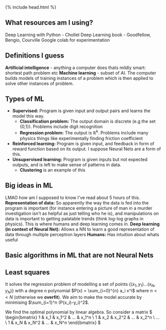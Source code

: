 {% include head.html %}
## What resources am I using? 
Deep Learning with Python - Chollet
Deep Learning book - Goodfellow, Bengio, Courville
Google colab for experimentation

## Definitions I guess
**Artificial intelligence** - anything a computer does thats mildly smart: shortest path problem etc
**Machine learning** - subset of AI. The computer builds models of training instances of a problem which is then applied to solve other instances of problem.

## Types of ML
- **Supervised:** Program is given input and output pairs and learns the model this way.
  - **Classification problem:** The output domain is discrete (e.g the set {0,1}). Problems include digit recognition
  - **Regression problem:** The output is $\mathbb{R}^k$. Problems include many physics things like experimentally finding friction coefficient
- **Reinforced learning:** Program is given input, and feedback in form of reward function based on its output. I suppose Neural Nets are a form of this.
- **Unsupervised learning:** Program is given inputs but not expected outputs, and is left to make sense of patterns in data.
  - **Clustering** is an example of this
  
## Big ideas in ML
LMAO how am I supposed to know I've read about 5 hours of this.
**Representation of data:** 
So apparently the way the data is fed into the program is important (for instance entering a picture of man in a murder investigation isn't as helpful as just telling who he is), and manipulations on data is important to getting palatable trends (think log-log graphs in physics). This is where humans and deep learning comes in.
**Deep learning (in context of Neural Net):** Allows a NN to learn a good representation of data through multiple perceptron layers
**Humans:** Has intuition about whats useful

## Basic algorithms in ML that are not Neural Nets
## Least squares
It solves the regression problem of modelling a set of points $\{(x_1,y_1) ... (x_N,y_N)\}$ with a degree $n$ polynomial $P(x) = \sum_{i=0}^{n} a_i x^i$ where $n << N$ (otherwise we **overfit**). We aim to make the model accurate by minimising $\sum_{i=1}^n (P(x_i)-y_i)^2$.

We find the optimal polynomial by linear algebra. So consider a matrix $
  \begin{bmatrix}
    1 & x_1 & x_1^2 & ... & x_1^n \\
    1 & x_2 & x_2^2 & ... & x_2^n \\
    ... \\
    1 & x_N & x_N^2 & ... & x_N^n 
  \end{bmatrix}
$
